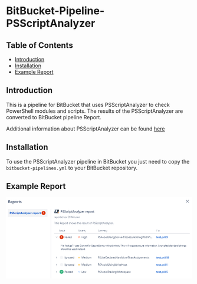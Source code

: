 # BitBucket-Pipeline-PSScriptAnalyzer

## Table of Contents

- [Introduction](#introduction)
- [Installation](#installation)
- [Example Report](#example-report)


## Introduction

This is a pipeline for BitBucket that uses PSScriptAnalyzer to check PowerShell modules and scripts.
The results of the PSScriptAnalyzer are converted to BitBucket pipeline Report.

Additional information about PSScriptAnalyzer can be found [here](https://github.com/PowerShell/PSScriptAnalyzer/)


## Installation

To use the PSScriptAnalyzer pipeline in BitBucket you just need to copy the `bitbucket-pipelines.yml` to your BitBucket repository.


## Example Report

<img src="example_report.png">
